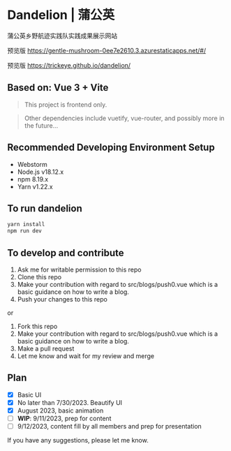 # Dandelion | 蒲公英

蒲公英乡野航迹实践队实践成果展示网站

预览版 https://gentle-mushroom-0ee7e2610.3.azurestaticapps.net/#/

预览版 https://trickeye.github.io/dandelion/

## Based on: Vue 3 + Vite

> This project is frontend only.

> Other dependencies include vuetify, vue-router, and possibly more in the future...

## Recommended Developing Environment Setup

- Webstorm
- Node.js v18.12.x
- npm 8.19.x
- Yarn v1.22.x

## To run dandelion

```bash
yarn install
npm run dev
```

## To develop and contribute

1. Ask me for writable permission to this repo
2. Clone this repo
3. Make your contribution with regard to src/blogs/push0.vue which is a basic guidance on how to write a blog.
4. Push your changes to this repo

or

1. Fork this repo
2. Make your contribution with regard to src/blogs/push0.vue which is a basic guidance on how to write a blog.
3. Make a pull request
4. Let me know and wait for my review and merge

## Plan

- [x] Basic UI
- [x] No later than 7/30/2023. Beautify UI
- [x] August 2023, basic animation
- [ ] **WIP**: 9/11/2023, prep for content
- [ ] 9/12/2023, content fill by all members and prep for presentation

If you have any suggestions, please let me know.